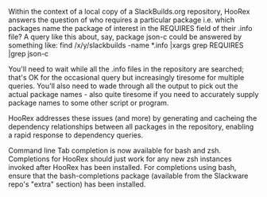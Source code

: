 Within the context of a local copy of a SlackBuilds.org repository,
HooRex answers the question of who requires a particular package i.e. which
packages name the package of interest in the REQUIRES field of their .info
file? A query like this about, say, package json-c could be answered by
something like:
	find /x/y/slackbuilds -name \*.info |xargs grep REQUIRES |grep json-c

You'll need to wait while all the .info files in the repository are searched;
that's OK for the occasional query but increasingly tiresome for multiple
queries. You'll also need to wade through all the output to pick out the
actual package names - also quite tiresome if you need to accurately supply
package names to some other script or program.

HooRex addresses these issues (and more) by generating and cacheing the
dependency relationships between all packages in the repository, enabling a
rapid response to dependency queries.

Command line Tab completion is now available for bash and zsh. Completions for
HooRex should just work for any new zsh instances invoked after HooRex has been
installed. For completions using bash, ensure that the bash-completions package
(available from the Slackware repo's "extra" section) has been installed.
